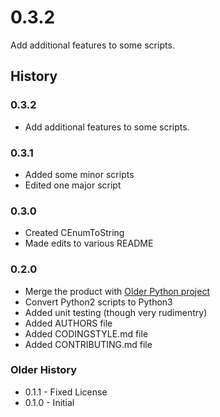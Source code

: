 # 0.3.2
Add additional features to some scripts.

## History

### 0.3.2
* Add additional features to some scripts.

### 0.3.1
* Added some minor scripts
* Edited one major script

### 0.3.0
* Created CEnumToString
* Made edits to various README

### 0.2.0
* Merge the product with [Older Python project](https://github.com/Rickodesea/PythonScripts)
* Convert Python2 scripts to Python3
* Added unit testing (though very rudimentry)
* Added AUTHORS file
* Added CODINGSTYLE.md file
* Added CONTRIBUTING.md file

### Older History
* 0.1.1 - Fixed License
* 0.1.0 - Initial
